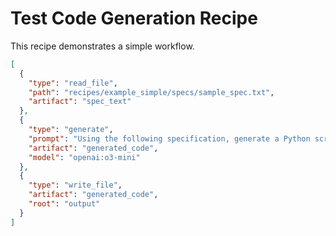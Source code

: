 # Test Code Generation Recipe

This recipe demonstrates a simple workflow.

```json
[
  {
    "type": "read_file",
    "path": "recipes/example_simple/specs/sample_spec.txt",
    "artifact": "spec_text"
  },
  {
    "type": "generate",
    "prompt": "Using the following specification, generate a Python script that prints 'Hello, Test!'.\n\nSpecification:\n${spec_text}",
    "artifact": "generated_code",
    "model": "openai:o3-mini"
  },
  {
    "type": "write_file",
    "artifact": "generated_code",
    "root": "output"
  }
]
```
